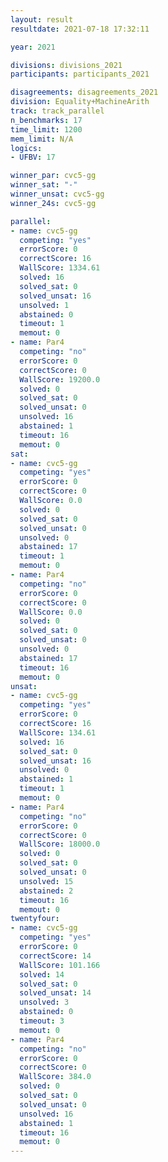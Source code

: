 ```yaml
---
layout: result
resultdate: 2021-07-18 17:32:11

year: 2021

divisions: divisions_2021
participants: participants_2021

disagreements: disagreements_2021
division: Equality+MachineArith
track: track_parallel
n_benchmarks: 17
time_limit: 1200
mem_limit: N/A
logics:
- UFBV: 17

winner_par: cvc5-gg
winner_sat: "-"
winner_unsat: cvc5-gg
winner_24s: cvc5-gg

parallel:
- name: cvc5-gg
  competing: "yes"
  errorScore: 0
  correctScore: 16
  WallScore: 1334.61
  solved: 16
  solved_sat: 0
  solved_unsat: 16
  unsolved: 1
  abstained: 0
  timeout: 1
  memout: 0
- name: Par4
  competing: "no"
  errorScore: 0
  correctScore: 0
  WallScore: 19200.0
  solved: 0
  solved_sat: 0
  solved_unsat: 0
  unsolved: 16
  abstained: 1
  timeout: 16
  memout: 0
sat:
- name: cvc5-gg
  competing: "yes"
  errorScore: 0
  correctScore: 0
  WallScore: 0.0
  solved: 0
  solved_sat: 0
  solved_unsat: 0
  unsolved: 0
  abstained: 17
  timeout: 1
  memout: 0
- name: Par4
  competing: "no"
  errorScore: 0
  correctScore: 0
  WallScore: 0.0
  solved: 0
  solved_sat: 0
  solved_unsat: 0
  unsolved: 0
  abstained: 17
  timeout: 16
  memout: 0
unsat:
- name: cvc5-gg
  competing: "yes"
  errorScore: 0
  correctScore: 16
  WallScore: 134.61
  solved: 16
  solved_sat: 0
  solved_unsat: 16
  unsolved: 0
  abstained: 1
  timeout: 1
  memout: 0
- name: Par4
  competing: "no"
  errorScore: 0
  correctScore: 0
  WallScore: 18000.0
  solved: 0
  solved_sat: 0
  solved_unsat: 0
  unsolved: 15
  abstained: 2
  timeout: 16
  memout: 0
twentyfour:
- name: cvc5-gg
  competing: "yes"
  errorScore: 0
  correctScore: 14
  WallScore: 101.166
  solved: 14
  solved_sat: 0
  solved_unsat: 14
  unsolved: 3
  abstained: 0
  timeout: 3
  memout: 0
- name: Par4
  competing: "no"
  errorScore: 0
  correctScore: 0
  WallScore: 384.0
  solved: 0
  solved_sat: 0
  solved_unsat: 0
  unsolved: 16
  abstained: 1
  timeout: 16
  memout: 0
---
```

